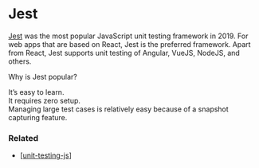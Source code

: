 # Jest

[Jest](https://www.testim.io/blog/jest-testing-a-helpful-introductory-tutorial/) was the most popular JavaScript unit testing framework in 2019. For web apps that are based on React, Jest is the preferred framework. Apart from React, Jest supports unit testing of Angular, VueJS, NodeJS, and others.

Why is Jest popular?

It’s easy to learn.  
It requires zero setup.  
Managing large test cases is relatively easy because of a snapshot capturing feature.

### Related

- [[unit-testing-js]]

[//begin]: # "Autogenerated link references for markdown compatibility"
[unit-testing-js]: ../unit-testing-js "Unit Testing JS"
[//end]: # "Autogenerated link references"
